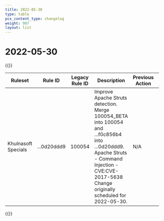 ```yaml
---
title: 2022-05-30
type: table
pcx_content_type: changelog
weight: 907
layout: list
---
```


# 2022-05-30

{{<table-wrap>}}
<table style="width: 100%">
  <thead>
    <tr>
      <th>Ruleset</th>
      <th>Rule ID</th>
      <th>Legacy Rule ID</th>
      <th>Description</th>
      <th>Previous Action</th>
      <th>New Action</th>
    </tr>
  </thead>
  <tbody>
    <tr>
      <td>Khulnasoft Specials</td>
      <td>...0d20ddd9</td>
      <td>100054</td>
      <td>Improve Apache Struts detection. Merge 100054_BETA into 100054 and ...f0c856b4 into ...0d20ddd9.
      Apache Struts - Command Injection - CVE:CVE-2017-5638 
      Change originally scheduled for 2022-05-30.</td>
      <td>N/A</td>
      <td>Block</td>
    </tr>
  </tbody>
</table>
{{</table-wrap>}}
